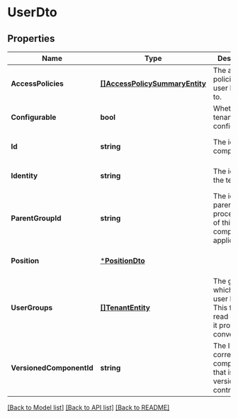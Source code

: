# UserDto

## Properties
Name | Type | Description | Notes
------------ | ------------- | ------------- | -------------
**AccessPolicies** | [**[]AccessPolicySummaryEntity**](AccessPolicySummaryEntity.md) | The access policies this user belongs to. | [optional] [default to null]
**Configurable** | **bool** | Whether this tenant is configurable. | [optional] [default to null]
**Id** | **string** | The id of the component. | [optional] [default to null]
**Identity** | **string** | The identity of the tenant. | [optional] [default to null]
**ParentGroupId** | **string** | The id of parent process group of this component if applicable. | [optional] [default to null]
**Position** | [***PositionDto**](PositionDTO.md) |  | [optional] [default to null]
**UserGroups** | [**[]TenantEntity**](TenantEntity.md) | The groups to which the user belongs. This field is read only and it provided for convenience. | [optional] [default to null]
**VersionedComponentId** | **string** | The ID of the corresponding component that is under version control | [optional] [default to null]

[[Back to Model list]](../README.md#documentation-for-models) [[Back to API list]](../README.md#documentation-for-api-endpoints) [[Back to README]](../README.md)

